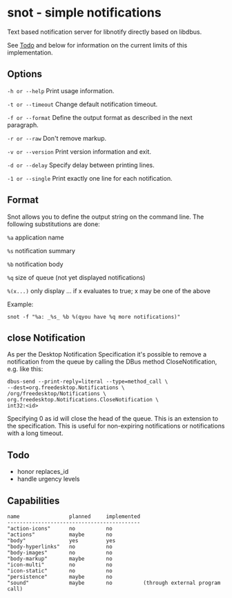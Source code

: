 # snot - simple notifications

Text based notification server for libnotify directly based on libdbus. 

See [Todo](#todo) and below for information on the current limits of this
implementation.

## Options

`-h or --help` Print usage information.

`-t or --timeout` Change default notification timeout.

`-f or --format` Define the output format as described in the next paragraph.

`-r or --raw` Don't remove markup.

`-v or --version` Print version information and exit.

`-d or --delay` Specify delay between printing lines.

`-1 or --single` Print exactly one line for each notification.

## Format

Snot allows you to define the output string on the command line. The following
substitutions are done:

`%a` application name

`%s` notification summary

`%b` notification body

`%q` size of queue (not yet displayed notifications)

`%(x...)` only display ... if x evaluates to true; x may be one of the above

Example:

    snot -f "%a: _%s_ %b %(qyou have %q more notifications)"

## close Notification
As per the Desktop Notification Specification it's possible to remove a
notification from the queue by calling the DBus method CloseNotification, e.g.
like this:

    dbus-send --print-reply=literal --type=method_call \
    --dest=org.freedesktop.Notifications \
    /org/freedesktop/Notifications \
    org.freedesktop.Notifications.CloseNotification \
    int32:<id>

Specifying 0 as id will close the head of the queue. This is an extension to the
specification. This is useful for non-expiring notifications or notifications
with a long timeout.

## Todo

 - honor replaces\_id
 - handle urgency levels


## Capabilities
    name                planned     implemented
    -------------------------------------------
    "action-icons"      no          no
    "actions"           maybe       no
    "body"              yes         yes
    "body-hyperlinks"   no          no
    "body-images"       no          no
    "body-markup"       maybe       no
    "icon-multi"        no          no
    "icon-static"       no          no
    "persistence"       maybe       no
    "sound"             maybe       no          (through external program call)
